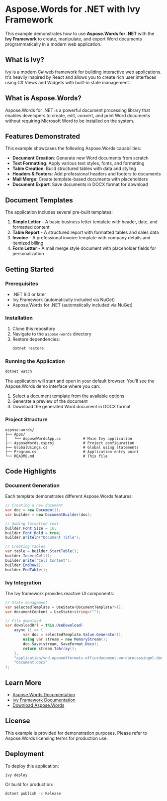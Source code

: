 # Aspose.Words for .NET with Ivy Framework

This example demonstrates how to use **Aspose.Words for .NET** with the **Ivy Framework** to create, manipulate, and export Word documents programmatically in a modern web application.

## What is Ivy?

Ivy is a modern C# web framework for building interactive web applications. It's heavily inspired by React and allows you to create rich user interfaces using C# Views and Widgets with built-in state management.

## What is Aspose.Words?

Aspose.Words for .NET is a powerful document processing library that enables developers to create, edit, convert, and print Word documents without requiring Microsoft Word to be installed on the system.

## Features Demonstrated

This example showcases the following Aspose.Words capabilities:

- **Document Creation**: Generate new Word documents from scratch
- **Text Formatting**: Apply various text styles, fonts, and formatting
- **Table Creation**: Build structured tables with data and styling
- **Headers & Footers**: Add professional headers and footers to documents
- **Mail Merge**: Create template-based documents with placeholders
- **Document Export**: Save documents in DOCX format for download

## Document Templates

The application includes several pre-built templates:

1. **Simple Letter** - A basic business letter template with header, date, and formatted content
2. **Table Report** - A structured report with formatted tables and sales data
3. **Invoice** - A professional invoice template with company details and itemized billing
4. **Form Letter** - A mail merge style document with placeholder fields for personalization

## Getting Started

### Prerequisites

- .NET 9.0 or later
- Ivy Framework (automatically included via NuGet)
- Aspose.Words for .NET (automatically included via NuGet)

### Installation

1. Clone this repository
2. Navigate to the `aspose-words` directory
3. Restore dependencies:
   ```bash
   dotnet restore
   ```

### Running the Application

```bash
dotnet watch
```

The application will start and open in your default browser. You'll see the Aspose.Words demo interface where you can:

1. Select a document template from the available options
2. Generate a preview of the document
3. Download the generated Word document in DOCX format

### Project Structure

```
aspose-words/
├── Apps/
│   └── AsposeWordsApp.cs          # Main Ivy application
├── AsposeWords.csproj             # Project configuration
├── GlobalUsings.cs                # Global using statements
├── Program.cs                     # Application entry point
└── README.md                      # This file
```

## Code Highlights

### Document Generation

Each template demonstrates different Aspose.Words features:

```csharp
// Creating a new document
var doc = new Document();
var builder = new DocumentBuilder(doc);

// Adding formatted text
builder.Font.Size = 16;
builder.Font.Bold = true;
builder.Writeln("Document Title");

// Creating tables
var table = builder.StartTable();
builder.InsertCell();
builder.Write("Cell Content");
builder.EndRow();
builder.EndTable();
```

### Ivy Integration

The Ivy framework provides reactive UI components:

```csharp
// State management
var selectedTemplate = UseState<DocumentTemplate?>();
var documentContent = UseState<string>("");

// File download
var downloadUrl = this.UseDownload(
    async () => {
        var doc = selectedTemplate.Value.Generator();
        using var stream = new MemoryStream();
        doc.Save(stream, SaveFormat.Docx);
        return stream.ToArray();
    },
    "application/vnd.openxmlformats-officedocument.wordprocessingml.document",
    "document.docx"
);
```

## Learn More

- [Aspose.Words Documentation](https://docs.aspose.com/words/net/)
- [Ivy Framework Documentation](https://github.com/Ivy-Interactive/Ivy-Framework)
- [Download Aspose.Words](https://www.nuget.org/packages/Aspose.Words/)

## License

This example is provided for demonstration purposes. Please refer to Aspose.Words licensing terms for production use.

## Deployment

To deploy this application:

```bash
ivy deploy
```

Or build for production:

```bash
dotnet publish -c Release